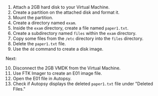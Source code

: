 1. Attach a 2GB hard disk to your Virtual Machine.
2. Create a partition on the attached disk and format it.
3. Mount the partition.
4. Create a directory named `exam`.
5. Inside the `exam` directory, create a file named `paper1.txt`.
6. Create a subdirectory named `files` within the `exam` directory.
7. Copy some files from the `/etc` directory into the `files` directory.
8. Delete the `paper1.txt` file.
9. Use the `dd` command to create a disk image.

Next:

10. Disconnect the 2GB VMDK from the Virtual Machine.
11. Use FTK Imager to create an E01 image file.
12. Open the E01 file in Autopsy.
13. Check if Autopsy displays the deleted `paper1.txt` file under "Deleted Files."